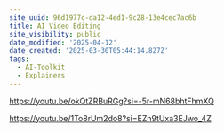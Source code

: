 ```yaml
---
site_uuid: 96d1977c-da12-4ed1-9c28-13e4cec7ac6b
title: AI Video Editing
site_visibility: public
date_modified: '2025-04-12'
date_created: '2025-03-30T05:44:14.827Z'
tags:
  - AI-Toolkit
  - Explainers
---
```











































































https://youtu.be/okQtZRBuRGg?si=-5r-mN68bhtFhmXQ

https://youtu.be/1To8rUm2do8?si=EZn9tUxa3EJwo_4Z